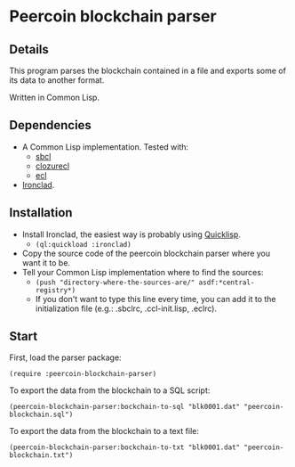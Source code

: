 Peercoin blockchain parser
===

## Details

This program parses the blockchain contained in a file and exports some of its data to another format.

Written in Common Lisp.

## Dependencies

* A Common Lisp implementation. Tested with:
  * [sbcl](http://www.sbcl.org/)
  * [clozurecl](http://ccl.clozure.com/)
  * [ecl](http://ecls.sourceforge.net/)
* [Ironclad](http://method-combination.net/lisp/ironclad/).

## Installation

* Install Ironclad, the easiest way is probably using [Quicklisp](http://www.quicklisp.org/beta/).
  * ```(ql:quickload :ironclad)```
* Copy the source code of the peercoin blockchain parser where you want it to be.
* Tell your Common Lisp implementation where to find the sources:
  * ```(push "directory-where-the-sources-are/" asdf:*central-registry*)```
  * If you don't want to type this line every time, you can add it to the initialization file (e.g.: .sbclrc, .ccl-init.lisp, .eclrc).

## Start

First, load the parser package:

    (require :peercoin-blockchain-parser)

To export the data from the blockchain to a SQL script:

    (peercoin-blockchain-parser:bockchain-to-sql "blk0001.dat" "peercoin-blockchain.sql")

To export the data from the blockchain to a text file:

    (peercoin-blockchain-parser:bockchain-to-txt "blk0001.dat" "peercoin-blockchain.txt")
